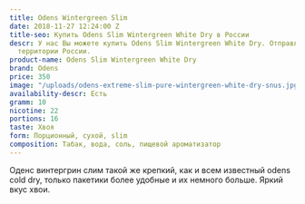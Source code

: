 ```yaml
---
title: Odens Wintergreen Slim
date: 2018-11-27 12:24:00 Z
title-seo: Купить Odens Slim Wintergreen White Dry в России
descr: У нас Вы можете купить Odens Slim Wintergreen White Dry. Отправляем по всей
  территории России.
product-name: Odens Slim Wintergreen White Dry
brand: Odens
price: 350
image: "/uploads/odens-extreme-slim-pure-wintergreen-white-dry-snus.jpg"
availability-descr: Есть
gramm: 10
nicotine: 22
portions: 16
taste: Хвоя
form: Порционный, сухой, slim
composition: Табак, вода, соль, пищевой ароматизатор
---
```


Оденс винтергрин слим такой же крепкий, как и всем известный odens cold dry, только пакетики более удобные и их немного больше. Яркий вкус хвои.
